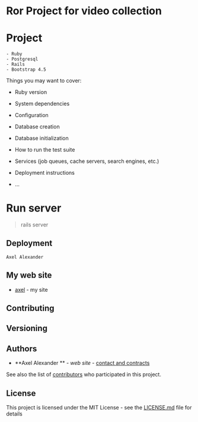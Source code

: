 # Ror Project for video collection

# Project
    - Ruby
    - Postgresql
    - Rails
    - Bootstrap 4.5

Things you may want to cover:

* Ruby version

* System dependencies

* Configuration

* Database creation

* Database initialization

* How to run the test suite

* Services (job queues, cache servers, search engines, etc.)

* Deployment instructions

* ...

#  Run server
> rails server

## Deployment
    Axel Alexander

## My web site

* [axel](https://axe-dev.herokuapp.com/) - my site

## Contributing



## Versioning


## Authors

* **Axel Alexander ** - *web site* - [contact and contracts](http://axel-dev.herokuapp.com/)

 See also the list of [contributors](https://github.com/your/project/contributors) who participated in this project.

## License

This project is licensed under the MIT License - see the [LICENSE.md](LICENSE.md) file for details